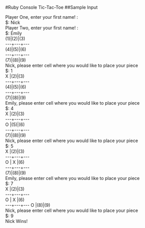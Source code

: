 #Ruby Console Tic-Tac-Toe
##Sample Input

Player One, enter your first name! :  
$: Nick  
Player Two, enter your first name! :  
$: Emily  
(1)|(2)|(3)  
---+---+---  
(4)|(5)|(6)  
---+---+---  
(7)|(8)|(9)  
Nick, please enter cell where you would like to place your piece  
$: 1  
 X |(2)|(3)  
---+---+---  
(4)|(5)|(6)  
---+---+---  
(7)|(8)|(9)  
Emily, please enter cell where you would like to place your piece  
$: 4  
 X |(2)|(3)  
---+---+---  
 O |(5)|(6)  
---+---+---  
(7)|(8)|(9)  
Nick, please enter cell where you would like to place your piece  
$: 5  
 X |(2)|(3)  
---+---+---  
 O | X |(6)  
---+---+---  
(7)|(8)|(9)  
Emily, please enter cell where you would like to place your piece  
$: 7  
 X |(2)|(3)  
---+---+---  
 O | X |(6)  
---+---+---
 O |(8)|(9)  
Nick, please enter cell where you would like to place your piece  
$: 9  
Nick Wins!  
